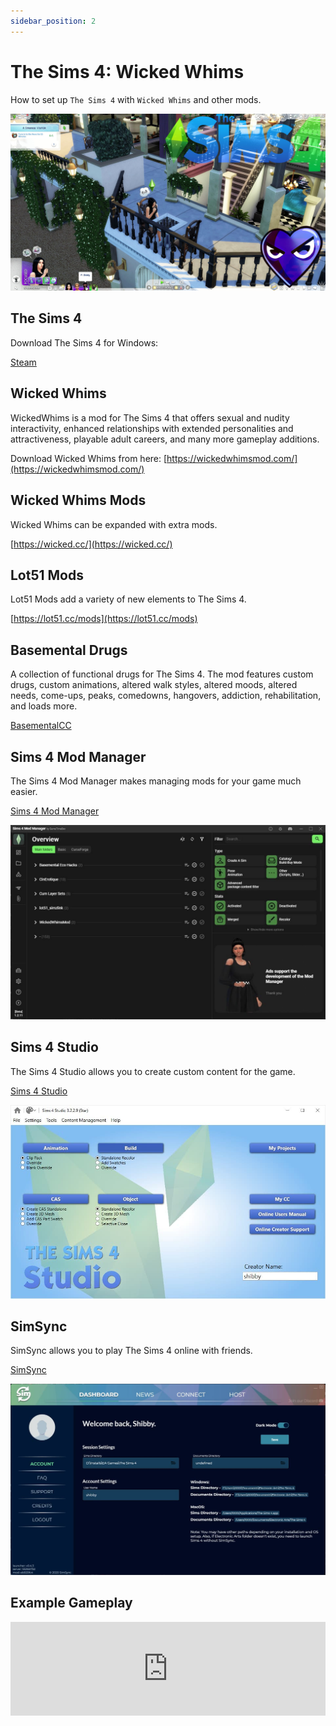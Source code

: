 ```yaml
---
sidebar_position: 2
---
```


# The Sims 4: Wicked Whims

How to set up `The Sims 4` with `Wicked Whims` and other mods.

![The Sims 4](./img/the-sims-4.jpg)

## The Sims 4

Download The Sims 4 for Windows:

[Steam](https://store.steampowered.com/app/1222670/The_Sims_4/)

## Wicked Whims

WickedWhims is a mod for The Sims 4 that offers sexual and nudity interactivity, enhanced relationships with extended personalities and attractiveness, playable adult careers, and many more gameplay additions.

Download Wicked Whims from here:
[https://wickedwhimsmod.com/](https://wickedwhimsmod.com/)

## Wicked Whims Mods

Wicked Whims can be expanded with extra mods.

[https://wicked.cc/](https://wicked.cc/)

## Lot51 Mods

Lot51 Mods add a variety of new elements to The Sims 4.

[https://lot51.cc/mods](https://lot51.cc/mods)

## Basemental Drugs

A collection of functional drugs for The Sims 4. The mod features custom drugs, custom animations, altered walk styles, altered moods, altered needs, come-ups, peaks, comedowns, hangovers, addiction, rehabilitation, and loads more.

[BasementalCC](https://basementalcc.com/)

## Sims 4 Mod Manager

The Sims 4 Mod Manager makes managing mods for your game much easier.

[Sims 4 Mod Manager](https://gametimedev.de/S4MM/)

![The Sims 4 Mod Manager](./img/sims4-mod-manager.jpg)

## Sims 4 Studio

The Sims 4 Studio allows you to create custom content for the game.

[Sims 4 Studio](https://sims4studio.com/)

![The Sims 4 Studio](./img/sims4-studio.jpg)

## SimSync

SimSync allows you to play The Sims 4 online with friends.

[SimSync](https://simsync.io/)

![SimSync](./img/simsync.jpg)

## Example Gameplay

<iframe width="100%" style={{"aspect-ratio": "16 / 9"}} src="https://www.youtube.com/embed/2uwYz7sJir0" title="The Sims 4" frameborder="0" allow="accelerometer; autoplay; clipboard-write; encrypted-media; gyroscope; picture-in-picture; web-share" referrerpolicy="strict-origin-when-cross-origin" allowfullscreen></iframe>